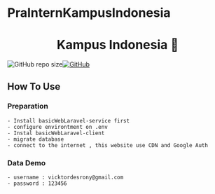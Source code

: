 # PraInternKampusIndonesia

<h1 align="center">Kampus Indonesia 👋</h1>

<img alt="GitHub repo size" src="https://img.shields.io/github/repo-size/vldcreation/PraInternKampusIndonesia?color=green"><a href="https://saythanks.io/to/vldcreation21%40gmail.com"><img alt="GitHub" src="https://img.shields.io/badge/Say%20Thanks-!-1EAEDB.svg"></a>

## How To Use
### Preparation
```
- Install basicWebLaravel-service first
- configure environtment on .env
- Instal basicWebLaravel-client
- migrate database
- connect to the internet , this website use CDN and Google Auth
```
### Data Demo
```
- username : vicktordesrony@gmail.com
- password : 123456 
```
